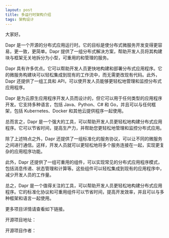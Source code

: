 ```yaml
---
layout: post
title: 多运行时架构介绍
tags: 架构设计
---
```


大家好。





Dapr 是一个开源的分布式应用运行时。它的目标是使分布式微服务开发变得更容易，更一致，更简单。Dapr 提供了一组分布式解决方案，帮助开发人员将其构建块与框架无关地拆分为小型，可重用的和管理的服务。

Dapr 具有许多优点。它可以帮助开发人员更快地构建和部署分布式应用程序。它的微服务构建块可以轻松集成到现有的工作流中，而无需更改现有代码。此外，Dapr 还提供了一组工具和 API，可以使开发人员能够更轻松地管理和监控分布式应用程序。

Dapr 是为云原生应用程序开发人员而设计的，但它可以用于任何类型的应用程序开发。它支持多种语言，包括 Java、Python、C# 和 Go，并且可以与任何框架，包括 Kubernetes、Docker 和其他云提供程序一起使用。

总而言之，Dapr 是一个强大的工具，可以帮助开发人员更轻松地构建分布式应用程序。它可以节省时间，提高生产力，并帮助您更轻松地管理和监控分布式应用。

除了上述特点之外，Dapr 还提供了一组标准化的服务协议，可以让不同的微服务之间进行通信。这样，开发人员就可以更轻松地将多个服务连接在一起，实现更复杂的应用程序功能。

此外，Dapr 还提供了一组可重用的组件，可以实现常见的分布式应用程序模式，包括消息传递、状态管理和计算等。这些组件可以轻松集成到现有的应用程序中，减少开发人员的工作量。

总之，Dapr 是一个值得关注的工具，可以帮助开发人员更轻松地构建分布式应用程序。它的标准化协议和可重用组件可以节省时间，提高开发效率，并且可以与多种框架和语言一起使用。





更多项目详情请查看如下链接。

开源项目地址：

开源项目作者：